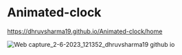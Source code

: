 # Animated-clock


https://dhruvsharma19.github.io/Animated-clock/home


![Web capture_2-6-2023_121352_dhruvsharma19 github io](https://github.com/DhruvSharma19/Animated-clock/assets/112254552/ad3201c5-9cc1-440d-b245-1d66acd07f68)
